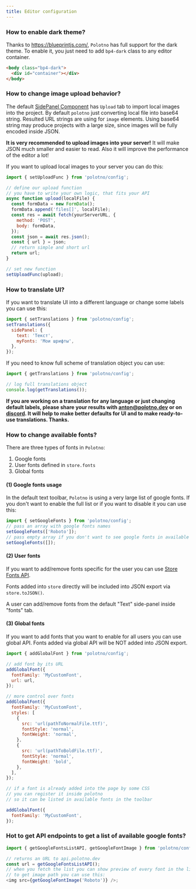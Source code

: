 ```yaml
---
title: Editor configuration
---
```


### How to enable dark theme?

Thanks to https://blueprintjs.com/, `Polotno` has full support for the dark theme. To enable it, you just need to add `bp4-dark` class to any editor container.

```html
<body class="bp4-dark">
  <div id="container"></div>
</body>
```

### How to change image upload behavior?

The default [SidePanel Component](/docs/side-panel) has `Upload` tab to import local images into the project. By default `polotno` just converting local file into base64 string. Resulted URL strings are using for `image` elements. Using base64 string may produce projects with a large size, since images will be fully encoded inside JSON.

**It is very recommended to upload images into your server!** It will make JSON much smaller and easier to read. Also it will improve the performance of the editor a lot!

If you want to upload local images to your server you can do this:

```js
import { setUploadFunc } from 'polotno/config';

// define our upload function
// you have to write your own logic, that fits your API
async function upload(localFile) {
  const formData = new FormData();
  formData.append('files[]', localFile);
  const res = await fetch(yourServerURL, {
    method: 'POST',
    body: formData,
  });
  const json = await res.json();
  const { url } = json;
  // return simple and short url
  return url;
}

// set new function
setUploadFunc(upload);
```

### How to translate UI?

If you want to translate UI into a different language or change some labels you can use this:

```js
import { setTranslations } from 'polotno/config';
setTranslations({
  sidePanel: {
    text: 'Текст',
    myFonts: 'Мои шрифты',
  },
});
```

If you need to know full scheme of translation object you can use:

```js
import { getTranslations } from 'polotno/config';

// log full translations object
console.log(getTranslations());
```

**If you are working on a translation for any language or just changing default labels, please share your results with anton@polotno.dev or on [discord](https://discord.gg/W2VeKgsr9J). It will help to make better defaults for UI and to make ready-to-use translations. Thanks.**

### How to change available fonts?

There are three types of fonts in `Polotno`:

1. Google fonts
2. User fonts defined in `store.fonts`
3. Global fonts

#### (1) Google fonts usage

In the default text toolbar, `Polotno` is using a very large list of google fonts. If you don't want to enable the full list or if you want to disable it you can use this:

```js
import { setGoogleFonts } from 'polotno/config';
// pass an array with google fonts names
setGoogleFonts(['Roboto']);
// pass empty array if you don't want to see google fonts in available fonts
setGoogleFonts([]);
```

#### (2) User fonts

If you want to add/remove fonts specific for the user you can use [Store Fonts API](/docs/store-overview#working-with-fonts).

Fonts added into `store` directly will be included into JSON export via `store.toJSON()`.

A user can add/remove fonts from the default "Text" side-panel inside "fonts" tab.

#### (3) Global fonts

If you want to add fonts that you want to enable for all users you can use global API. Fonts added via global API will be NOT added into JSON export.

```js
import { addGlobalFont } from 'polotno/config';

// add font by its URL
addGlobalFont({
  fontFamily: 'MyCustomFont',
  url: url,
});

// more control over fonts
addGlobalFont({
  fontFamily: 'MyCustomFont',
  styles: [
    {
      src: 'url(pathToNormalFile.ttf)',
      fontStyle: 'normal',
      fontWeight: 'normal',
    },
    {
      src: 'url(pathToBoldFile.ttf)',
      fontStyle: 'normal',
      fontWeight: 'bold',
    },
  ],
});

// if a font is already added into the page by some CSS
// you can register it inside polotno
// so it can be listed in available fonts in the toolbar

addGlobalFont({
  fontFamily: 'MyCustomFont',
});
```

### Hot to get API endpoints to get a list of available google fonts?

```js
import { getGoogleFontsListAPI, getGoogleFontImage } from 'polotno/config';

// returns an URL to api.polotno.dev
const url = getGoogleFontsListAPI();
// when you fetch the list you can show preview of every font in the list
// to get image path you can use this:
<img src={getGoogleFontImage('Roboto')} />;
```
